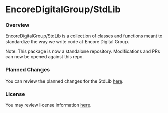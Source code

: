 # EncoreDigitalGroup/StdLib

### Overview

EncoreDigitalGroup/StdLib is a collection of classes and functions meant to standardize the way we write code at Encore Digital Group.

Note: This package is now a standalone repository. Modifications and PRs can now be opened against this repo.

### Planned Changes

You can review the planned changes for the StdLib [here](./PLANNED_CHANGES.md).

### License

You may review license information [here](https://docs.encoredigitalgroup.com/LicenseTerms/).